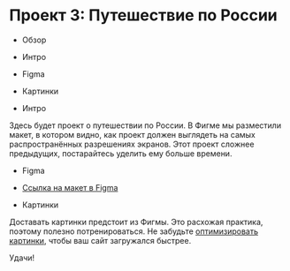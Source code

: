 # Проект 3: Путешествие по России

* Обзор
* Интро
* Figma
* Картинки

* Интро

Здесь будет проект о путешествии по России.
В Фигме мы разместили макет, в котором видно, как проект должен выглядеть на самых распространённых разрешениях экранов.
Этот проект сложнее предыдущих, постарайтесь уделить ему больше времени.

* Figma

* [Ссылка на макет в Figma](https://www.figma.com/file/OyRWEjU6wBwRe1hapzQoLx/Sprint-3%3A-Russia-%2F-desktop-%2B-mobile?node-id=28503%3A0)

* Картинки

Доставать картинки предстоит из Фигмы. Это расхожая практика, поэтому полезно потренироваться.
Не забудьте [оптимизировать картинки](https://tinypng.com/), чтобы ваш сайт загружался быстрее.

Удачи!
